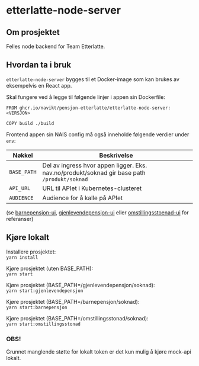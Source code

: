 # etterlatte-node-server

## Om prosjektet

Felles node backend for Team Etterlatte.

## Hvordan ta i bruk

`etterlatte-node-server` bygges til et Docker-image som kan brukes av eksempelvis en React app.

Skal fungere ved å legge til følgende linjer i appen sin Dockerfile: 

``` 
FROM ghcr.io/navikt/pensjon-etterlatte/etterlatte-node-server:<VERSJON>

COPY build ./build
```

Frontend appen sin NAIS config må også inneholde følgende verdier under `env`:

| Nøkkel     | Beskrivelse |
| ---        | ---         |
|`BASE_PATH` | Del av ingress hvor appen ligger. Eks. nav.no/produkt/soknad gir base path `/produkt/soknad`  |        
|`API_URL`   | URL til APIet i Kubernetes-clusteret |   
|`AUDIENCE`  | Audience for å kalle på APIet |   

(se [barnepensjon-ui](../barnepensjon-ui/.nais), [gjenlevendepensjon-ui](../gjenlevendepensjon-ui/.nais) eller [omstillingsstoenad-ui](../omstillingsstoenad-ui/.nais) for referanser)

## Kjøre lokalt 

Installere prosjektet:\
`yarn install`

Kjøre prosjektet (uten BASE_PATH):\
`yarn start`

Kjøre prosjektet (BASE_PATH=/gjenlevendepensjon/soknad):\
`yarn start:gjenlevendepensjon`

Kjøre prosjektet (BASE_PATH=/barnepensjon/soknad):\
`yarn start:barnepensjon`

Kjøre prosjektet (BASE_PATH=/omstillingsstonad/soknad):\
`yarn start:omstillingsstonad`

### OBS!

Grunnet manglende støtte for lokalt token er det kun mulig å kjøre mock-api lokalt. 
